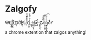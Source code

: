 # Zalgofy

Ẁ̹h҉̯̙̲͇ő̫̤̟͈̄͑̚ ̺͂D̰͎oͫͭ͝e̳̠͎͝s͢nͫ̏͆̔̈́ͧ̈͏͖̘̫͙͎̩͕'̱̗̱̼̗t̡̓ͬ͊̐͂͛̒ ̵̗͇͎l̰̣̣i̶̤̭̦̰͔̙ͅk̟̺̣͠e̶̜̻̊̓ ̞̭̣͉̯Z̮̜̩̟̩ͅaͭ̏̂̋͛̒l̹̪͕̯͖͙͗̑͗ͤ͆͐g͍̖͙͍̙̬̒̑͑ͥ̊͗͡ǒ̊̄ͣ̕?

a chrome extention that zalgos anything!
